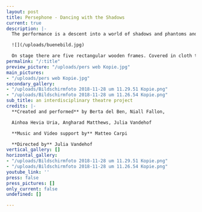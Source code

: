 ```yaml
---
layout: post
title: Persephone - Dancing with the Shadows
current: true
description: |-
  The performance is a descent into a world of shadows and phantoms and is inspired by the Greek myth of Persephone. The narrative alludes to the cyclical nature of life-death and to the idea of resurrection, questioning what it means to embrace _death-in-life._ The audience is invited into an atmospheric world where they encounter embodied movement, non-linear storytelling, soundscape and shapes in light causing striking shadows.

  ![](/uploads/buenebild.jpg)

  On stage there are five rectangular wooden frames. Covered in cloth they show shadowed shapes, consequently acting as a backdrop to the projected media of ink in water. They are the stage set and stage partners whilst being objects. The Boxes can be moved throughout the play creating images and sceneries. The performers move with, through and in them.
permalink: "/:title"
preview_picture: "/uploads/pers web Kopie.jpg"
main_pictures:
- "/uploads/pers web Kopie.jpg"
secondary_gallery:
- "/uploads/Bildschirmfoto 2018-11-28 um 11.29.51 Kopie.png"
- "/uploads/Bildschirmfoto 2018-11-28 um 11.26.54 Kopie.png"
sub_title: an interdisciplinary theatre project
credits: |-
  **Created and performed** by Berta del Ben, Niall Fallon,

  Ainhoa Hevia Uria, Angharad Matthews, Julia Vandehof

  **Music and Video support by** Matteo Carpi

  **Directed by** Julia Vandehof
vertical_gallery: []
horizontal_gallery:
- "/uploads/Bildschirmfoto 2018-11-28 um 11.29.51 Kopie.png"
- "/uploads/Bildschirmfoto 2018-11-28 um 11.26.54 Kopie.png"
youtube_link: ''
press: false
press_pictures: []
only_current: false
undefined: []

---
```

